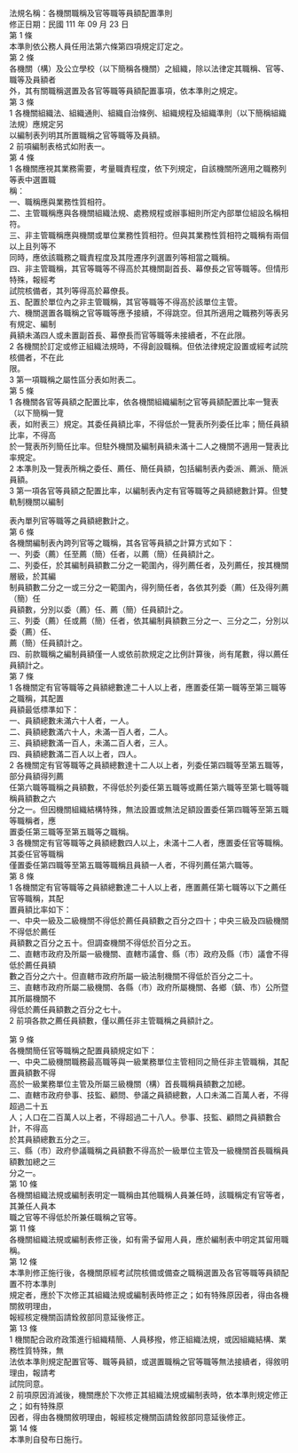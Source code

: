 法規名稱：各機關職稱及官等職等員額配置準則  
修正日期：民國 111 年 09 月 23 日  
第 1 條  
本準則依公務人員任用法第六條第四項規定訂定之。  
第 2 條  
各機關（構）及公立學校（以下簡稱各機關）之組織，除以法律定其職稱、官等、職等及員額者  
外，其有關職稱選置及各官等職等員額配置事項，依本準則之規定。  
第 3 條  
1 各機關組織法、組織通則、組織自治條例、組織規程及組織準則（以下簡稱組織法規）應規定另  
以編制表列明其所置職稱之官等職等及員額。  
2 前項編制表格式如附表一。  
第 4 條  
1 各機關應視其業務需要，考量職責程度，依下列規定，自該機關所適用之職務列等表中選置職  
稱：  
一、職稱應與業務性質相符。  
二、主管職稱應與各機關組織法規、處務規程或辦事細則所定內部單位組設名稱相符。  
三、非主管職稱應與機關或單位業務性質相符。但與其業務性質相符之職稱有兩個以上且列等不  
同時，應依該職務之職責程度及其陞遷序列選置列等相當之職稱。  
四、非主管職稱，其官等職等不得高於其機關副首長、幕僚長之官等職等。但情形特殊，報經考  
試院核備者，其列等得高於幕僚長。  
五、配置於單位內之非主管職稱，其官等職等不得高於該單位主管。  
六、機關選置各職稱之官等職等應予接續，不得跳空。但其所適用之職務列等表另有規定、編制  
員額未滿四人或未置副首長、幕僚長而官等職等未接續者，不在此限。  
2 各機關於訂定或修正組織法規時，不得創設職稱。但依法律規定設置或經考試院核備者，不在此  
限。  
3 第一項職稱之屬性區分表如附表二。  
第 5 條  
1 各機關各官等員額之配置比率，依各機關組織編制之官等員額配置比率一覽表（以下簡稱一覽  
表，如附表三）規定。其委任員額比率，不得低於一覽表所列委任比率；簡任員額比率，不得高  
於一覽表所列簡任比率。但駐外機關及編制員額未滿十二人之機關不適用一覽表比率規定。  
2 本準則及一覽表所稱之委任、薦任、簡任員額，包括編制表內委派、薦派、簡派員額。  
3 第一項各官等員額之配置比率，以編制表內定有官等職等之員額總數計算。但雙軌制機關以編制  


表內單列官等職等之員額總數計之。  
第 6 條  
各機關編制表內跨列官等之職稱，其各官等員額之計算方式如下：  
一、列委（薦）任至薦（簡）任者，以薦（簡）任員額計之。  
二、列委任，於其編制員額數二分之一範圍內，得列薦任者，及列薦任，按其機關層級，於其編  
制員額數二分之一或三分之一範圍內，得列簡任者，各依其列委（薦）任及得列薦（簡）任  
員額數，分別以委（薦）任、薦（簡）任員額計之。  
三、列委（薦）任或薦（簡）任者，依其編制員額數三分之一、三分之二，分別以委（薦）任、  
薦（簡）任員額計之。  
四、前款職稱之編制員額僅一人或依前款規定之比例計算後，尚有尾數，得以薦任員額計之。  
第 7 條  
1 各機關定有官等職等之員額總數達二十人以上者，應置委任第一職等至第三職等之職稱，其配置  
員額最低標準如下：  
一、員額總數未滿六十人者，一人。  
二、員額總數滿六十人，未滿一百人者，二人。  
三、員額總數滿一百人，未滿二百人者，三人。  
四、員額總數滿二百人以上者，四人。  
2 各機關定有官等職等之員額總數達十二人以上者，列委任第四職等至第五職等，部分員額得列薦  
任第六職等職稱之員額數，不得低於列委任第五職等或薦任第六職等至第七職等職稱員額數之六  
分之一。但因機關組織結構特殊，無法設置或無法足額設置委任第四職等至第五職等職稱者，應  
置委任第三職等至第五職等之職稱。  
3 各機關定有官等職等之員額總數四人以上，未滿十二人者，應置委任官等職稱。其委任官等職稱  
僅置委任第四職等至第五職等職稱且員額一人者，不得列薦任第六職等。  
第 8 條  
1 各機關定有官等職等之員額總數達二十人以上者，應置薦任第七職等以下之薦任官等職稱，其配  
置員額比率如下：  
一、中央一級及二級機關不得低於薦任員額數之百分之四十；中央三級及四級機關不得低於薦任  
員額數之百分之五十。但調查機關不得低於百分之五。  
二、直轄市政府及所屬一級機關、直轄市議會、縣（市）政府及縣（市）議會不得低於薦任員額  
數之百分之六十。但直轄市政府所屬一級法制機關不得低於百分之二十。  
三、直轄市政府所屬二級機關、各縣（市）政府所屬機關、各鄉（鎮、市）公所暨其所屬機關不  
得低於薦任員額數之百分之七十。  
2 前項各款之薦任員額數，僅以薦任非主管職稱之員額計之。  


第 9 條  
各機關簡任官等職稱之配置員額規定如下：  
一、中央二級機關職務最高職等與一級業務單位主管相同之簡任非主管職稱，其配置員額數不得  
高於一級業務單位主管及所屬三級機關（構）首長職稱員額數之加總。  
二、直轄市政府參事、技監、顧問、參議之員額總數，人口未滿二百萬人者，不得超過二十五  
人；人口在二百萬人以上者，不得超過二十八人。參事、技監、顧問之員額數合計，不得高  
於其員額總數五分之三。  
三、縣（市）政府參議職稱之員額數不得高於一級單位主管及一級機關首長職稱員額數加總之三  
分之一。  
第 10 條  
各機關組織法規或編制表明定一職稱由其他職稱人員兼任時，該職稱定有官等者，其兼任人員本  
職之官等不得低於所兼任職稱之官等。  
第 11 條  
各機關組織法規或編制表修正後，如有需予留用人員，應於編制表中明定其留用職稱。  
第 12 條  
本準則修正施行後，各機關原經考試院核備或備查之職稱選置及各官等職等員額配置不符本準則  
規定者，應於下次修正其組織法規或編制表時修正之；如有特殊原因者，得由各機關敘明理由，  
報經核定機關函請銓敘部同意延後修正。  
第 13 條  
1 機關配合政府政策進行組織精簡、人員移撥，修正組織法規，或因組織結構、業務性質特殊，無  
法依本準則規定配置官等、職等員額，或選置職稱之官等職等無法接續者，得敘明理由，報請考  
試院同意。  
2 前項原因消滅後，機關應於下次修正其組織法規或編制表時，依本準則規定修正之；如有特殊原  
因者，得由各機關敘明理由，報經核定機關函請銓敘部同意延後修正。  
第 14 條  
本準則自發布日施行。  


